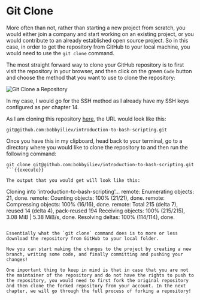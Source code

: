 # Git Clone

More often than not, rather than starting a new project from scratch, you would either join a company and start working on an existing project, or you would contribute to an already established open source project. So in this case, in order to get the repository from GitHub to your local machine, you would need to use the `git clone` command.

The most straight forward way to clone your GitHub repository is to first visit the repository in your browser, and then click on the green `Code` button and choose the method that you want to use to clone the repository:

![Git Clone a Repository](https://user-images.githubusercontent.com/21223421/111689082-3ee7fd00-8834-11eb-966a-d8a3c9e8736e.png)

In my case, I would go for the SSH method as I already have my SSH keys configured as per chapter 14. 

As I am cloning this repository [here](https://github.com/bobbyiliev/introduction-to-bash-scripting), the URL would look like this:

```
git@github.com:bobbyiliev/introduction-to-bash-scripting.git
```

Once you have this in my clipboard, head back to your terminal, go to a directory where you would like to clone the repository to and then run the following command:

```
git clone git@github.com:bobbyiliev/introduction-to-bash-scripting.git
```{{execute}}

The output that you would get will look like this:

```
Cloning into 'introduction-to-bash-scripting'...
remote: Enumerating objects: 21, done.
remote: Counting objects: 100% (21/21), done.
remote: Compressing objects: 100% (16/16), done.
remote: Total 215 (delta 7), reused 14 (delta 4), pack-reused 194
Receiving objects: 100% (215/215), 3.08 MiB | 5.38 MiB/s, done.
Resolving deltas: 100% (114/114), done.
```

Essentially what the `git clone` command does is to more or less download the repository from GitHub to your local folder.

Now you can start making the changes to the project by creating a new branch, writing some code, and finally committing and pushing your changes!

One important thing to keep in mind is that in case that you are not the maintainer of the repository and do not have the rights to push to the repository, you would need to first fork the original repository and then clone the forked repository from your account. In the next chapter, we will go through the full process of forking a repository!